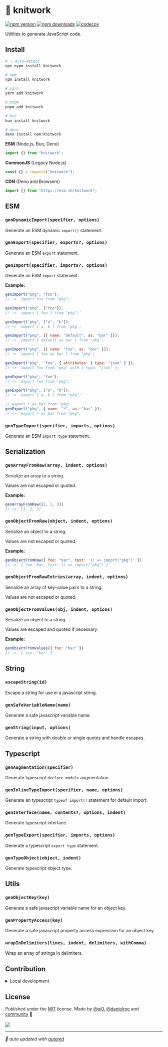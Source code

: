 # 🧶 knitwork

<!-- automd:badges color=yellow codecov -->

[![npm version](https://img.shields.io/npm/v/knitwork?color=yellow)](https://npmjs.com/package/knitwork)
[![npm downloads](https://img.shields.io/npm/dm/knitwork?color=yellow)](https://npm.chart.dev/knitwork)
[![codecov](https://img.shields.io/codecov/c/gh/unjs/knitwork?color=yellow)](https://codecov.io/gh/unjs/knitwork)

<!-- /automd -->

Utilities to generate JavaScript code.

## Install

<!-- automd:pm-install -->

```sh
# ✨ Auto-detect
npx nypm install knitwork

# npm
npm install knitwork

# yarn
yarn add knitwork

# pnpm
pnpm add knitwork

# bun
bun install knitwork

# deno
deno install npm:knitwork
```

<!-- /automd -->

<!-- automd:jsimport cjs cdn -->

**ESM** (Node.js, Bun, Deno)

```js
import {} from "knitwork";
```

**CommonJS** (Legacy Node.js)

```js
const {} = require("knitwork");
```

**CDN** (Deno and Browsers)

```js
import {} from "https://esm.sh/knitwork";
```

<!-- /automd -->

<!-- automd:jsdocs src=./src/index.ts -->

## ESM

### `genDynamicImport(specifier, options)`

Generate an ESM dynamic `import()` statement.

### `genExport(specifier, exports?, options)`

Generate an ESM `export` statement.

### `genImport(specifier, imports?, options)`

Generate an ESM `import` statement.

**Example:**

```js
genImport("pkg", "foo");
// ~> `import foo from "pkg";`

genImport("pkg", ["foo"]);
// ~> `import { foo } from "pkg";`

genImport("pkg", ["a", "b"]);
// ~> `import { a, b } from "pkg`;

genImport("pkg", [{ name: "default", as: "bar" }]);
// ~> `import { default as bar } from "pkg`;

genImport("pkg", [{ name: "foo", as: "bar" }]);
// ~> `import { foo as bar } from "pkg`;

genImport("pkg", "foo", { attributes: { type: "json" } });
// ~> `import foo from "pkg" with { type: "json" };

genExport("pkg", "foo");
// ~> `export foo from "pkg";`

genExport("pkg", ["a", "b"]);
// ~> `export { a, b } from "pkg";`

// export * as bar from "pkg"
genExport("pkg", { name: "*", as: "bar" });
// ~> `export * as bar from "pkg";`
```

### `genTypeImport(specifier, imports, options)`

Generate an ESM `import type` statement.

## Serialization

### `genArrayFromRaw(array, indent, options)`

Serialize an array to a string.

Values are not escaped or quoted.

**Example:**

```js
genArrayFromRaw([1, 2, 3])
// ~> `[1, 2, 3]`
```

### `genObjectFromRaw(object, indent, options)`

Serialize an object to a string.

Values are not escaped or quoted.

**Example:**

```js
genObjectFromRaw({ foo: "bar", test: '() => import("pkg")' })
// ~> `{ foo: bar, test: () => import("pkg") }`
```

### `genObjectFromRawEntries(array, indent, options)`

Serialize an array of key-value pairs to a string.

Values are not escaped or quoted.

### `genObjectFromValues(obj, indent, options)`

Serialize an object to a string.

Values are escaped and quoted if necessary.

**Example:**

```js
genObjectFromValues({ foo: "bar" })
// ~> `{ foo: "bar" }`
```

## String

### `escapeString(id)`

Escape a string for use in a javascript string.

### `genSafeVariableName(name)`

Generate a safe javascript variable name.

### `genString(input, options)`

Generate a string with double or single quotes and handle escapes.

## Typescript

### `genAugmentation(specifier)`

Generate typescript `declare module` augmentation.

### `genInlineTypeImport(specifier, name, options)`

Generate an typescript `typeof import()` statement for default import.

### `genInterface(name, contents?, options, indent)`

Generate typescript interface.

### `genTypeExport(specifier, imports, options)`

Generate a typescript `export type` statement.

### `genTypeObject(object, indent)`

Generate typescript object type.

## Utils

### `genObjectKey(key)`

Generate a safe javascript variable name for an object key.

### `genPropertyAccess(key)`

Generate a safe javascript property access expression for an object key.

### `wrapInDelimiters(lines, indent, delimiters, withComma)`

Wrap an array of strings in delimiters.

<!-- /automd -->

## Contribution

<details>
  <summary>Local development</summary>

- Clone this repository
- Install the latest LTS version of [Node.js](https://nodejs.org/en/)
- Enable [Corepack](https://github.com/nodejs/corepack) using `corepack enable`
- Install dependencies using `bun install`
- Run tests using `bun dev`

</details>

## License

<!-- automd:contributors license=MIT author="pi0,danielroe" -->

Published under the [MIT](https://github.com/unjs/knitwork/blob/main/LICENSE) license.
Made by [@pi0](https://github.com/pi0), [@danielroe](https://github.com/danielroe) and [community](https://github.com/unjs/knitwork/graphs/contributors) 💛
<br><br>
<a href="https://github.com/unjs/knitwork/graphs/contributors">
<img src="https://contrib.rocks/image?repo=unjs/knitwork" />
</a>

<!-- /automd -->

<!-- automd:with-automd -->

---

_🤖 auto updated with [automd](https://automd.unjs.io)_

<!-- /automd -->
